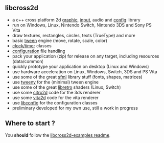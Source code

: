 ## libcross2d

- a c++ cross platform 2d [graphic](https://github.com/Cpasjuste/libcross2d-examples/tree/master/examples/texture), [input](https://github.com/Cpasjuste/libcross2d-examples/tree/master/examples/input), audio and [config](https://github.com/Cpasjuste/libcross2d-examples/tree/master/examples/config) library
- run on Windows, Linux, Nintendo Switch, Nintendo 3DS and Sony PS Vita
- draw textures, rectangles, circles, texts (TrueType) and more
- basic [tween](https://github.com/Cpasjuste/libcross2d-examples/tree/master/examples/crazy) engine (move, rotate, scale, color)
- [clock/timer](https://github.com/Cpasjuste/libcross2d-examples/tree/master/examples/fps) classes
- [configuration](https://github.com/Cpasjuste/libcross2d-examples/tree/master/examples/config) file handling
- pack your application (zip) for release on any target, including resources (data/common)
- quickly prototype your application on desktop (Linux and Windows)
- use hardware acceleration on Linux, Windows, Switch, 3DS and PS Vita
- use some of the great [sfml](https://www.sfml-dev.org/) library stuff (fonts, shapes, matrices)
- use [tweeny](https://github.com/mobius3/tweeny) for the (minimal) tween engine
- use some of the great [libretro](https://github.com/libretro/glsl-shaders) shaders (Linux, Switch)
- use some [citro2d](https://github.com/devkitPro/citro2d) code for the 3ds renderer
- use some [vita2d](https://github.com/xerpi/libvita2d) code for the vita renderer
- use [libconfig](https://github.com/hyperrealm/libconfig) for the configuration classes
- preliminary developed for my own use, still a work in progress

Where to start ?
----------------
You **should** follow the [libcross2d-examples readme](https://github.com/Cpasjuste/libcross2d-examples/blob/master/README.md).
